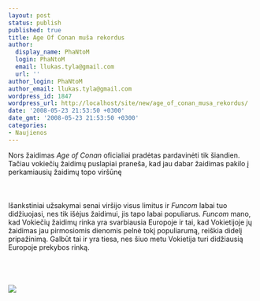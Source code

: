 ```yaml
---
layout: post
status: publish
published: true
title: Age Of Conan muša rekordus
author:
  display_name: PhaNtoM
  login: PhaNtoM
  email: llukas.tyla@gmail.com
  url: ''
author_login: PhaNtoM
author_email: llukas.tyla@gmail.com
wordpress_id: 1847
wordpress_url: http://localhost/site/new/age_of_conan_musa_rekordus/
date: '2008-05-23 21:53:50 +0300'
date_gmt: '2008-05-23 21:53:50 +0300'
categories:
- Naujienos
---
```

<p>Nors žaidimas <i>Age of Conan</i> oficialiai pradėtas pardavinėti tik šiandien. Tačiau vokiečių žaidimų puslapiai praneša, kad jau dabar žaidimas pakilo į perkamiausių žaidimų topo viršūnę<br />
<br><br />
<br>Išankstiniai užsakymai senai viršijo visus limitus ir <i>Funcom</i> labai tuo didžiuojasi, nes tik išėjus žaidimui, jis tapo labai populiarus. <i>Funcom</i> mano, kad Vokiečių žaidimų rinka yra svarbiausia Europoje ir tai, kad Vokietijoje jų žaidimas jau pirmosiomis dienomis pelnė tokį populiarumą, reiškia didelį pripažinimą. Galbūt tai ir yra tiesa, nes šiuo metu Vokietija turi  didžiausią Europoje prekybos rinką.<br />
<br><br />
<br><br><img src="http://news.softpedia.com/images/news2/Age-of-Conan-Hiboryan-Adventures-Pushed-Back-A-Lot-2.jpg"><br></p>
